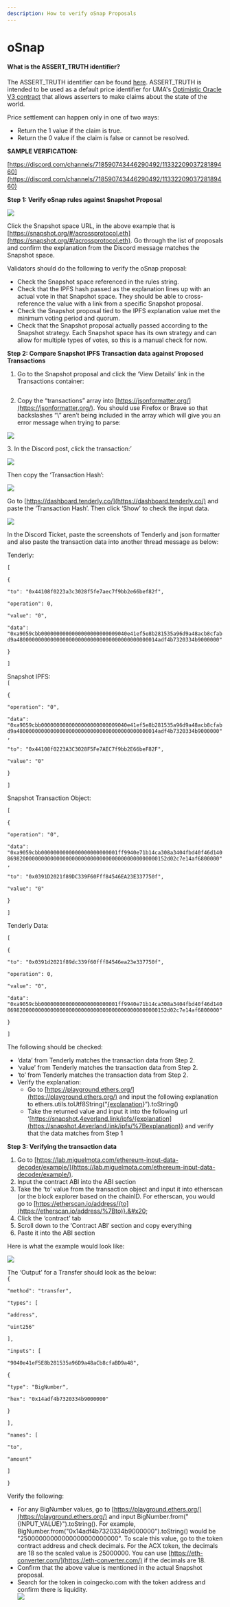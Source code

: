 ```yaml
---
description: How to verify oSnap Proposals
---
```


# oSnap

#### What is the ASSERT\_TRUTH identifier?

The ASSERT\_TRUTH identifier can be found [here](https://github.com/UMAprotocol/UMIPs/blob/master/UMIPs/umip-170.md). ASSERT\_TRUTH is intended to be used as a default price identifier for UMA's [Optimistic Oracle V3 contract](https://github.com/UMAprotocol/protocol/blob/master/packages/core/contracts/optimistic-oracle-v3/implementation/OptimisticOracleV3.sol) that allows asserters to make claims about the state of the world.&#x20;

Price settlement can happen only in one of two ways:

* Return the 1 value if the claim is true.
* Return the 0 value if the claim is false or cannot be resolved.

**SAMPLE VERIFICATION:**

[https://discord.com/channels/718590743446290492/1133220903728189460](https://discord.com/channels/718590743446290492/1133220903728189460)

**Step 1: Verify oSnap rules against Snapshot Proposal**

![](https://lh4.googleusercontent.com/p4P55O8VFf\_1HLBZCG50Vrrj-78M92Uz4y1KtGMjgKtvO8WaFEdmIgh9Sdh5MZkzOdSd0wiZRMJ5BlDwu9Kvd9IJ6g2SjWyLwUr4KK2R5m\_cjtX2Qotft0i-B-CxCT1\_E5psYixzpEHnY-OIMD4XsM8)

Click the Snapshot space URL, in the above example that is [https://snapshot.org/#/acrossprotocol.eth](https://snapshot.org/#/acrossprotocol.eth). Go through the list of proposals and confirm the explanation from the Discord message matches the Snapshot space.

Validators should do the following to verify the oSnap proposal:

* Check the Snapshot space referenced in the rules string.
* Check that the IPFS hash passed as the explanation lines up with an actual vote in that Snapshot space. They should be able to cross-reference the value with a link from a specific Snapshot proposal.
* Check the Snapshot proposal tied to the IPFS explanation value met the minimum voting period and quorum.&#x20;
* Check that the Snapshot proposal actually passed according to the Snapshot strategy. Each Snapshot space has its own strategy and can allow for multiple types of votes, so this is a manual check for now.

**Step 2: Compare Snapshot IPFS Transaction data against Proposed Transactions**

1. Go to the Snapshot proposal and click the ‘View Details’ link in the Transactions container:

<img src="https://lh3.googleusercontent.com/d7Pzv8pFjEhTtBKVHjhr12HL8ZhJ034va1Z03jEip7UAYYlKxwNKLKEeFTaKfHONDxnMnHDdCrVFwLk71nsP901VvEjiDP99Ms2Sv7gdEBqetZsZDViU_E7UbF7n60eT7mhw6wA7vKiAGUkzhpxX0eo" alt="" data-size="original">

2. Copy the “transactions” array into [https://jsonformatter.org/](https://jsonformatter.org/). You should use Firefox or Brave so that backslashes “\” aren’t being included in the array which will give you an error message when trying to parse:

![](https://lh6.googleusercontent.com/18HVGLKM\_PbypT61kEVmo5kFFm9FMn5WMm27TeWe7YlmhAAJ49c-62tkyPMpKCc-l4kcv893PjL-KXFYYK7p9DTj8LYzbAsRIUjloqvwN3A4vfkkTjZ4X8od9W6qzCJpYXlrdjas7iEqcOiRLjKqPoQ)

3\. In the Discord post, click the transaction:’

![](https://lh6.googleusercontent.com/aEUx5sRSrWj3KsjwW0N96jkssfv0kXGu8xbN8Q\_9iVBLr0bsWa1nH\_64NslFmKx0hRTs1RYlAonI6Bk93birxHPgULuzZD9wzNclr9rDigm215x0g1qkzXEoKwcJFZcCij2osytYbOMF1dwC8ImLZ90)

Then copy the ‘Transaction Hash’:

![](https://lh3.googleusercontent.com/0suGhWmXC8Xyo1zVkH-g7rtAr519ochAJlsA4rVrUlfsVdiIcuGJxMgMFNyAQLWYODtVM7TWjF5JIT3RF3UyE3WQ-KyXkIdcWlZ2McnOFSL8U22J22uE7k7skb7ONFZ1VwWN8mGae7Suwlhyv5z-ewk)

Go to [https://dashboard.tenderly.co/](https://dashboard.tenderly.co/) and paste the ‘Transaction Hash’. Then click ‘Show’ to check the input data.

![](https://lh3.googleusercontent.com/TSrHDZePeo\_v\_ZbjAyuA4EkKjD3bYjf57fL7WlCVX6E7cdTYTayuthJfbTHTjx9c70\_CRLhbz5s\_pMezclorNTYLSdL7KF2xObANrin1OTXu0\_i9veszCebY2SnHBSw4LUOkzOm1VUMlctA8oO4\_h7k)

In the Discord Ticket, paste the screenshots of Tenderly and json formatter and also paste the transaction data into another thread message as below:

Tenderly:

`[`

&#x20; `{`

&#x20;   `"to": "0x44108f0223a3c3028f5fe7aec7f9bb2e66bef82f",`

&#x20;   `"operation": 0,`

&#x20;   `"value": "0",`

&#x20;   `"data": "0xa9059cbb0000000000000000000000009040e41ef5e8b281535a96d9a48acb8cfabd9a4800000000000000000000000000000000000000000014adf4b7320334b9000000"`

&#x20; `}`

`]`

Snapshot IPFS:\
`[`

&#x20; `{`

&#x20;   `"operation": "0",`

&#x20;   `"data": "0xa9059cbb0000000000000000000000009040e41ef5e8b281535a96d9a48acb8cfabd9a4800000000000000000000000000000000000000000014adf4b7320334b9000000",`

&#x20;   `"to": "0x44108f0223A3C3028F5Fe7AEC7f9bb2E66beF82F",`

&#x20;   `"value": "0"`

&#x20; `}`

`]`

Snapshot Transaction Object:

`[`

&#x20; `{`

&#x20;   `"operation": "0",`

&#x20;   `"data": "0xa9059cbb0000000000000000000000001ff9940e71b14ca308a3404fbd40f46d1408698200000000000000000000000000000000000000000000152d02c7e14af6800000",`

&#x20;   `"to": "0x0391D2021f89DC339F60Fff84546EA23E337750f",`

&#x20;   `"value": "0"`

&#x20; `}`

`]`

Tenderly Data:

`[`

&#x20; `{`

&#x20;   `"to": "0x0391d2021f89dc339f60fff84546ea23e337750f",`

&#x20;   `"operation": 0,`

&#x20;   `"value": "0",`

&#x20;   `"data": "0xa9059cbb0000000000000000000000001ff9940e71b14ca308a3404fbd40f46d1408698200000000000000000000000000000000000000000000152d02c7e14af6800000"`

&#x20; `}`

`]`

The following should be checked:

* ‘data’ from Tenderly matches the transaction data from Step 2.
* ‘value’ from Tenderly matches the transaction data from Step 2.
* ‘to’ from Tenderly matches the transaction data from Step 2.
* Verify the explanation:
  * Go to [https://playground.ethers.org/](https://playground.ethers.org/) and input the following explanation to ethers.utils.toUtf8String(“[{explanation](https://snapshot.4everland.link/ipfs/%7Bexplanation)}”).toString()
  * Take the returned value and input it into the following url ‘[https://snapshot.4everland.link/ipfs/{explanation](https://snapshot.4everland.link/ipfs/%7Bexplanation)} and verify that the data matches from Step 1

**Step 3: Verifying the transaction data**

1. Go to [https://lab.miguelmota.com/ethereum-input-data-decoder/example/](https://lab.miguelmota.com/ethereum-input-data-decoder/example/).
2. Input the contract ABI into the ABI section
3. Take the ‘to’ value from the transaction object and input it into etherscan (or the block explorer based on the chainID. For etherscan, you would go to [https://etherscan.io/address/{to](https://etherscan.io/address/%7Bto)}.&#x20;
4. Click the ‘contract’ tab
5. Scroll down to the ‘Contract ABI’ section and copy everything
6. Paste it into the ABI section

Here is what the example would look like:

![](https://lh6.googleusercontent.com/X6YmY3KqrdHNzD7PO3dvNWOSFl374VguSZsXs0xZv\_-L9npKaa7AcxgrzzUwXQveeJzyeILCIdX2f1FPvyhOIHlMkIfncnZStgrTe-lF85PU2woo3XfH3taxibvPDrh0HHL4pgBJK8ctGUOyZOd7MRg)

The ‘Output’ for a Transfer should look as the below:\
`{`

&#x20; `"method": "transfer",`

&#x20; `"types": [`

&#x20;   `"address",`

&#x20;   `"uint256"`

&#x20; `],`

&#x20; `"inputs": [`

&#x20;   `"9040e41eF5E8b281535a96D9a48aCb8cfaBD9a48",`

&#x20;   `{`

&#x20;     `"type": "BigNumber",`

&#x20;     `"hex": "0x14adf4b7320334b9000000"`

&#x20;   `}`

&#x20; `],`

&#x20; `"names": [`

&#x20;   `"to",`

&#x20;   `"amount"`

&#x20; `]`

`}`

Verify the following:

* For any BigNumber values, go to [https://playground.ethers.org/](https://playground.ethers.org/) and input BigNumber.from("{INPUT\_VALUE}").toString(). For example, BigNumber.from("0x14adf4b7320334b9000000").toString() would be "25000000000000000000000000". To scale this value, go to the token contract address and check decimals. For the ACX token, the decimals are 18 so the scaled value is 25000000. You can use [https://eth-converter.com/](https://eth-converter.com/) if the decimals are 18.
* Confirm that the above value is mentioned in the actual Snapshot proposal.
* Search for the token in coingecko.com with the token address and confirm there is liquidity.\
  ![](https://lh4.googleusercontent.com/XQTD64G3zp1doTkN\_-u\_pmsuIEHsV-f6ODkyvXLvJD7veH2Q85S4FEYAQFnZwW00PcjzEFFITi0E4plYWownM2iqxM2V\_NHct720eOqfSE\_4Cksj5dxFfJ\_i353cm0eL8zhGCkDG2HHaW0u8YKAQCsE)
